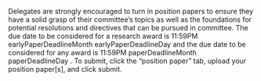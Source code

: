 ﻿Delegates are strongly encouraged to turn in position papers to ensure they have a solid grasp of their committee’s topics as well as the foundations for potential resolutions and directives that can be pursued in committee.  The due date to be considered for a research award is 11:59PM earlyPaperDeadlineMonth earlyPaperDeadlineDay and the due date to be considered for any award is 11:59PM paperDeadlineMonth paperDeadlineDay .  To submit, click the “position paper” tab, upload your position paper[s], and click submit.